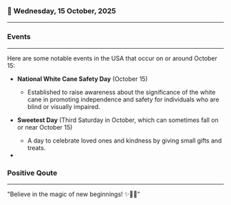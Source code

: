 ### 📅 Wednesday, 15 October, 2025
------
### Events
------
Here are some notable events in the USA that occur on or around October 15:

- **National White Cane Safety Day** (October 15)  
  - Established to raise awareness about the significance of the white cane in promoting independence and safety for individuals who are blind or visually impaired.

- **Sweetest Day** (Third Saturday in October, which can sometimes fall on or near October 15)  
  - A day to celebrate loved ones and kindness by giving small gifts and treats.

-
### Positive Qoute
------
"Believe in the magic of new beginnings! ✨🌱💖"
